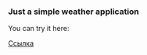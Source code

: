 ### Just a simple weather application

You can try it here:

<a href=https://weather-lk4ruw694-ilyaozhereliev.vercel.app target="_blank"/>Ссылка</a>
